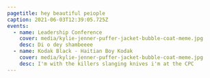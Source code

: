 ```yaml
---
pagetitle: hey beautiful peiople
caption: 2021-06-03T12:39:05.725Z
events:
  - name: Leadership Conference
    cover: media/kylie-jenner-puffer-jacket-bubble-coat-meme.jpg
    desc: Di o dey shambeeee
  - name: Kodak Black - Haitian Boy Kodak
    cover: media/kylie-jenner-puffer-jacket-bubble-coat-meme.jpg
    desc: I'm with the killers slanging knives i'm at the CPC
---
```

